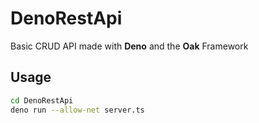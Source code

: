 # DenoRestApi

Basic CRUD API made with **Deno** and the **Oak** Framework

## Usage

```bash
cd DenoRestApi
deno run --allow-net server.ts
```
